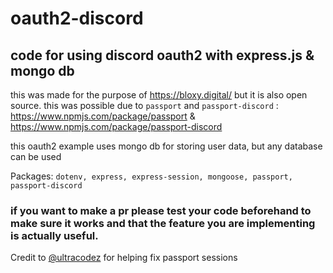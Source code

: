 # oauth2-discord

## code for using discord oauth2 with express.js & mongo db

 this was made for the purpose of https://bloxy.digital/ but it is also open source.
 this was possible due to `passport` and `passport-discord` : https://www.npmjs.com/package/passport & https://www.npmjs.com/package/passport-discord
 
 this oauth2 example uses mongo db for storing user data, but any database can be used
 
 Packages: `dotenv, express, express-session, mongoose, passport, passport-discord`
 
 ### if you want to make a pr please test your code beforehand to make sure it works and that the feature you are implementing is actually useful.
 
 
 Credit to [@ultracodez](<https://github.com/ultracodez>) for helping fix passport sessions
 
